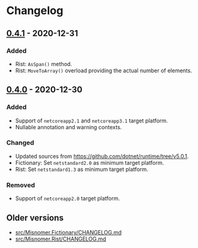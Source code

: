 # Changelog

## [0.4.1] - 2020-12-31
### Added
- Rist: `AsSpan()` method.
- Rist: `MoveToArray()` overload providing the actual number of elements.

## [0.4.0] - 2020-12-30
### Added
- Support of `netcoreapp2.1` and `netcoreapp3.1` target platform.
- Nullable annotation and warning contexts.

### Changed
- Updated sources from <https://github.com/dotnet/runtime/tree/v5.0.1>.
- Fictionary: Set `netstandard2.0` as minimum target platform.
- Rist: Set `netstandard1.3` as minimum target platform.

### Removed
- Support of `netcoreapp2.0` target platform.

## Older versions
- [src/Misnomer.Fictionary/CHANGELOG.md](src/Misnomer.Fictionary/CHANGELOG.md)
- [src/Misnomer.Rist/CHANGELOG.md](src/Misnomer.Rist/CHANGELOG.md)

[Unreleased]: https://github.com/qbit86/misnomer/compare/rist-0.4.1...HEAD
[0.4.1]: https://github.com/qbit86/misnomer/compare/misnomer-0.4.0...rist-0.4.1
[0.4.0]: https://github.com/qbit86/misnomer/compare/fictionary-0.2.0...misnomer-0.4.0
